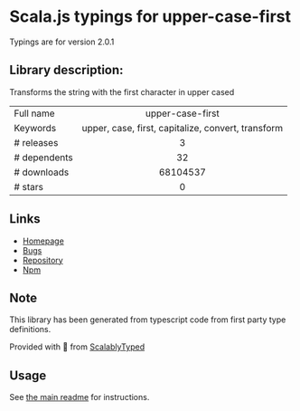 
# Scala.js typings for upper-case-first

Typings are for version 2.0.1

## Library description:
Transforms the string with the first character in upper cased

|                    |                 |
| ------------------ | :-------------: |
| Full name          | upper-case-first |
| Keywords           | upper, case, first, capitalize, convert, transform |
| # releases         | 3 |
| # dependents       | 32 |
| # downloads        | 68104537 |
| # stars            | 0 |

## Links
- [Homepage](https://github.com/blakeembrey/change-case/tree/master/packages/upper-case-first#readme)
- [Bugs](https://github.com/blakeembrey/change-case/issues)
- [Repository](https://github.com/blakeembrey/change-case)
- [Npm](https://www.npmjs.com/package/upper-case-first)
    


## Note
This library has been generated from typescript code from first party type definitions.

Provided with :purple_heart: from [ScalablyTyped](https://github.com/oyvindberg/ScalablyTyped)

## Usage
See [the main readme](../../readme.md) for instructions.


